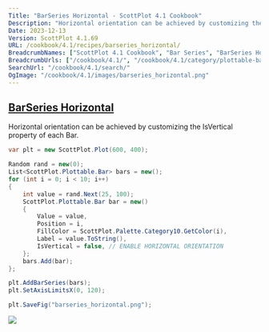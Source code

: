 ```yaml
---
Title: "BarSeries Horizontal - ScottPlot 4.1 Cookbook"
Description: "Horizontal orientation can be achieved by customizing the IsVertical property of each Bar."
Date: 2023-12-13
Version: ScottPlot 4.1.69
URL: /cookbook/4.1/recipes/barseries_horizontal/
BreadcrumbNames: ["ScottPlot 4.1 Cookbook", "Bar Series", "BarSeries Horizontal"]
BreadcrumbUrls: ["/cookbook/4.1/", "/cookbook/4.1/category/plottable-bar-series", "/cookbook/4.1/recipes/barseries_horizontal/"]
SearchUrl: "/cookbook/4.1/search/"
OgImage: "/cookbook/4.1/images/barseries_horizontal.png"
---
```


<h2><a id='barseries-horizontal' href='/cookbook/4.1/recipes/barseries_horizontal/'>BarSeries Horizontal</a></h2>

Horizontal orientation can be achieved by customizing the IsVertical property of each Bar.

```cs
var plt = new ScottPlot.Plot(600, 400);

Random rand = new(0);
List<ScottPlot.Plottable.Bar> bars = new();
for (int i = 0; i < 10; i++)
{
    int value = rand.Next(25, 100);
    ScottPlot.Plottable.Bar bar = new()
    {
        Value = value,
        Position = i,
        FillColor = ScottPlot.Palette.Category10.GetColor(i),
        Label = value.ToString(),
        IsVertical = false, // ENABLE HORIZONTAL ORIENTATION
    };
    bars.Add(bar);
};

plt.AddBarSeries(bars);
plt.SetAxisLimitsX(0, 120);

plt.SaveFig("barseries_horizontal.png");
```

<img src='../../images/barseries_horizontal.png' class='d-block mx-auto my-5' />


